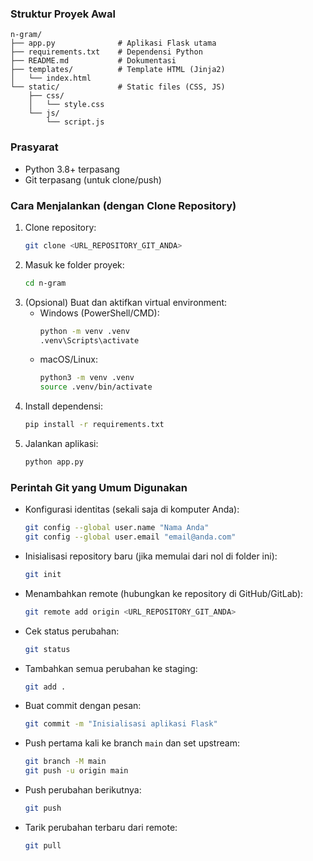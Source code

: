 ### Struktur Proyek Awal

```
n-gram/
├── app.py              # Aplikasi Flask utama
├── requirements.txt    # Dependensi Python
├── README.md           # Dokumentasi
├── templates/          # Template HTML (Jinja2)
│   └── index.html
└── static/             # Static files (CSS, JS)
    ├── css/
    │   └── style.css
    └── js/
        └── script.js
```

### Prasyarat

- Python 3.8+ terpasang
- Git terpasang (untuk clone/push)

### Cara Menjalankan (dengan Clone Repository)

1. Clone repository:
   ```bash
   git clone <URL_REPOSITORY_GIT_ANDA>
   ```
2. Masuk ke folder proyek:
   ```bash
   cd n-gram
   ```
3. (Opsional) Buat dan aktifkan virtual environment:
   - Windows (PowerShell/CMD):
     ```bash
     python -m venv .venv
     .venv\Scripts\activate
     ```
   - macOS/Linux:
     ```bash
     python3 -m venv .venv
     source .venv/bin/activate
     ```
4. Install dependensi:
   ```bash
   pip install -r requirements.txt
   ```
5. Jalankan aplikasi:
   ```bash
   python app.py
   ```

### Perintah Git yang Umum Digunakan

- Konfigurasi identitas (sekali saja di komputer Anda):

  ```bash
  git config --global user.name "Nama Anda"
  git config --global user.email "email@anda.com"
  ```

- Inisialisasi repository baru (jika memulai dari nol di folder ini):

  ```bash
  git init
  ```

- Menambahkan remote (hubungkan ke repository di GitHub/GitLab):

  ```bash
  git remote add origin <URL_REPOSITORY_GIT_ANDA>
  ```

- Cek status perubahan:

  ```bash
  git status
  ```

- Tambahkan semua perubahan ke staging:

  ```bash
  git add .
  ```

- Buat commit dengan pesan:

  ```bash
  git commit -m "Inisialisasi aplikasi Flask"
  ```

- Push pertama kali ke branch `main` dan set upstream:

  ```bash
  git branch -M main
  git push -u origin main
  ```

- Push perubahan berikutnya:

  ```bash
  git push
  ```

- Tarik perubahan terbaru dari remote:
  ```bash
  git pull
  ```

